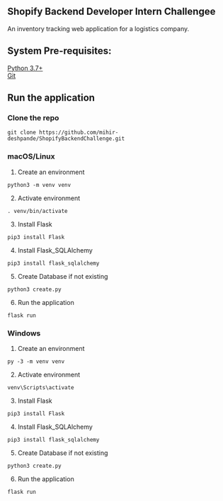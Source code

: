 ## Shopify Backend Developer Intern Challengee
An inventory tracking web application for a logistics company.

## System Pre-requisites:
[Python 3.7+](https://www.python.org/) <br />
[Git](https://git-scm.com/book/en/v2/Getting-Started-Installing-Git)

## Run the application

### Clone the repo
`git clone https://github.com/mihir-deshpande/ShopifyBackendChallenge.git`

### macOS/Linux
1. Create an environment
```
python3 -m venv venv
```

2. Activate environment
```
. venv/bin/activate
```

3. Install Flask
```
pip3 install Flask
```

4. Install Flask_SQLAlchemy
```
pip3 install flask_sqlalchemy
```


5. Create Database if not existing
```
python3 create.py
```

6. Run the application
```
flask run
```

### Windows
1. Create an environment
```
py -3 -m venv venv
```

2. Activate environment
```
venv\Scripts\activate
```

3. Install Flask
```
pip3 install Flask
```

4. Install Flask_SQLAlchemy
```
pip3 install flask_sqlalchemy
```

5. Create Database if not existing
```
python3 create.py
```

6. Run the application 
```
flask run
```
